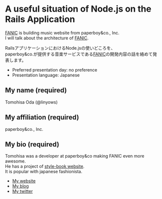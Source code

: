 # A useful situation of Node.js on the Rails Application

[FANIC](http://fanic.jp/) is building music website from paperboy&co., Inc.  
I will talk about the architecture of [FANIC](http://fanic.jp/).

RailsアプリケーションにおけるNode.jsの使いどころを、  
paperboy&co.が提供する音楽サービスである[FANIC](http://fanic.jp/)の開発内容の話を絡めて発表します。

- Preferred presentation day: no preference
- Presentation language: Japanese

## My name (required)

Tomohisa Oda (@linyows)

## My affiliation (required)

paperboy&co., Inc.

## My bio (required)

Tomohisa was a developer at paperboy&co making FANIC even more awesome.  
He has a project of [style-book website](http://scrapture.org/).  
It is popular with japanese fashionista.

- [My website](http://linyo.ws/)
- [My blog](http://tomohisaoda.com/)
- [My twitter](https://twitter.com/#!/linyows)
